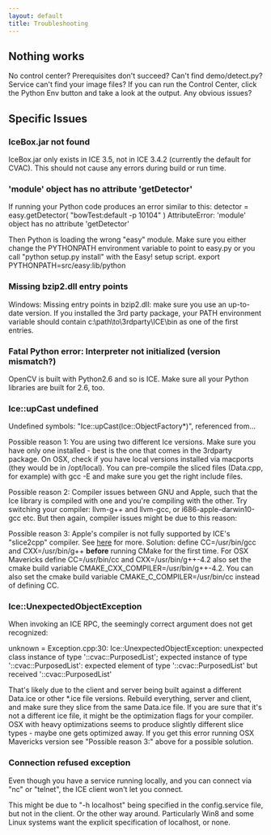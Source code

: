 ```yaml
---
layout: default
title: Troubleshooting
---
```


## Nothing works

No control center?
Prerequisites don't succeed?
Can't find demo/detect.py?
Service can't find your image files?
If you can run the Control Center, click the Python Env button and take a look at the output.  Any obvious issues?

## Specific Issues

### IceBox.jar not found
IceBox.jar only exists in ICE 3.5, not in ICE 3.4.2 (currently the default for CVAC).  This should not cause any errors during build or run time.

### 'module' object has no attribute 'getDetector'
If running your Python code produces an error similar to this:
detector = easy.getDetector( "bowTest:default -p 10104" )
AttributeError: 'module' object has no attribute 'getDetector'

Then Python is loading the wrong "easy" module.  Make sure you either change the PYTHONPATH environment variable to point to easy.py or you call "python setup.py install" with the Easy! setup script.
export PYTHONPATH=src/easy:lib/python

### Missing bzip2.dll entry points
Windows: Missing entry points in bzip2.dll: make sure you use an up-to-date version. If you installed the 3rd party package, your PATH environment variable should contain c:\path\to\3rdparty\ICE\bin as one of the first entries.

### Fatal Python error: Interpreter not initialized (version mismatch?)
OpenCV is built with Python2.6 and so is ICE.  Make sure all your Python libraries are built for 2.6, too.

### Ice::upCast undefined
Undefined symbols:
  "Ice::upCast(Ice::ObjectFactory*)", referenced from...

Possible reason 1: You are using two different Ice versions.  Make sure you have only one installed - best is the one that comes in the 3rdparty package.  On OSX, check if you have local versions installed via macports (they would be in /opt/local).  You can pre-compile the sliced files (Data.cpp, for example) with gcc -E and make sure you get the right include files.

Possible reason 2: Compiler issues between GNU and Apple, such that the Ice library is compiled with one and you're compiling with the other.  Try switching your compiler: llvm-g++ and llvm-gcc, or i686-apple-darwin10-gcc etc.  But then again, compiler issues might be due to this reason:

Possible reason 3: Apple's compiler is not fully supported by ICE's "slice2cpp" compiler.  See [here](http://www.zeroc.com/forums/bug-reports/4965-slice2cpp-output-does-not-compile-standards-conformant-compiler.html) for more.  Solution: define CC=/usr/bin/gcc and CXX=/usr/bin/g++ **before** running CMake for the first time.  For OSX Mavericks define CC=/usr/bin/cc and CXX=/usr/bin/g++-4.2 also set the cmake build variable CMAKE_CXX_COMPILER=/usr/bin/g++-4.2. You can also set the cmake build variable CMAKE_C_COMPILER=/usr/bin/cc instead of defining CC.


### Ice::UnexpectedObjectException
When invoking an ICE RPC, the seemingly correct argument does not get recognized:

unknown = Exception.cpp:30: Ice::UnexpectedObjectException:
unexpected class instance of type '::cvac::PurposedList'; expected instance of type '::cvac::PurposedList':
expected element of type '::cvac::PurposedList' but received '::cvac::PurposedList'

That's likely due to the client and server being built against a different Data.ice or other *.ice file versions.  Rebuild everything, server and client, and make sure they slice from the same Data.ice file.  If you are sure that it's not a different ice file, it might be the optimization flags for your compiler.  OSX with heavy optimizations seems to produce slightly different slice types - maybe one gets optimized away.  If you get this error running OSX Mavericks version see "Possible reason 3:" above for a possible solution.

### Connection refused exception
Even though you have a service running locally, and you can connect via "nc" or "telnet", the ICE client won't let you connect.

This might be due to "-h localhost" being specified in the config.service file, but not in the client.  Or the other way around.  Particularly Win8 and some Linux systems want the explicit specification of localhost, or none.